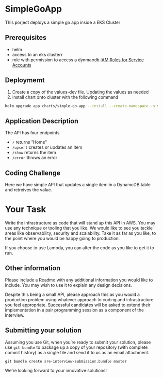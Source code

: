 
# SimpleGoApp

This porject deploys a simple go app inside a EKS Cluster

## Prerequisites

* helm
* access to an eks clusterr
* role with permission to access a dynmaodb [IAM Roles for Service Accounts](https://docs.aws.amazon.com/eks/latest/userguide/iam-roles-for-service-accounts.html)

## Deploymemt

1. Create a copy of the values-dev file. Updating the values as needed
2. Install chart onto cluster with the following command

```bash
helm upgrade app charts/simple-go-app --install --create-namespace -n simple-go-app -f charts/application/values-dev.yaml
```

## Application Description

The API has four endpoints

* `/` returns "Home"
* `/upsert` creates or updates an item
* `/show` returns the item
* `/error` throws an error

## Coding Challenge 

Here we have simple API that updates a single item in a DynamoDB table and retreives the value.

# Your Task

Write the infrastructure as code that will stand up this API in AWS.
You may use any technique or tooling that you like.
We would like to see you tackle areas like observability, security and scalability.
Take it as far as you like, to the point where you would be happy going to production.

If you choose to use Lambda, you can alter the code as you like to get it to run.

## Other information

Please include a Readme with any additional information you would like to include. You may wish to use it to explain any design decisions.

Despite this being a small API, please approach this as you would a production problem using whatever approach to coding and infrastructure you feel appropriate. Successful candidates will be asked to extend their implementation in a pair programming session as a component of the interview.

## Submitting your solution

Assuming you use Git, when you’re ready to submit your solution, please use `git bundle` to package up a copy of your repository (with complete commit history) as a single file and send it to us as an email attachment.

```
git bundle create sre-interview-submission.bundle master
```

We're looking forward to your innovative solutions!